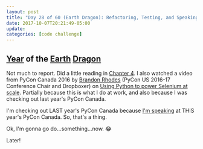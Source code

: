 ```yaml
---
layout: post
title: "Day 28 of 60 (Earth Dragon): Refactoring, Testing, and Speaking"
date: 2017-10-07T20:21:49-05:00
update: 
categories: [code challenge]
---
```

## [Year](https://en.wikipedia.org/wiki/Chinese_zodiac#Years) of the [Earth](https://en.wikipedia.org/wiki/Earth_(Wu_Xing)) [Dragon](https://en.wikipedia.org/wiki/Dragon_(zodiac))


Not much to report. Did a little reading in [Chapter 4](http://www.obeythetestinggoat.com/book/chapter_philosophy_and_refactoring.html). I also watched a video from PyCon Canada 2016 by [Brandon Rhodes](https://twitter.com/brandon_rhodes) (PyCon US 2016-17 Conference Chair and Dropboxer) on [Using Python to power Selenium at scale](https://www.youtube.com/watch?v=z1aUuqKg_gA). Partially because this is what I do at work, and also because I was checking out last year's PyCon Canada. 

I'm checking out LAST year's PyCon Canada because [I'm speaking](https://2017.pycon.ca/schedule/15/) at THIS year's PyCon Canada. So, that's a thing.

Ok, I'm gonna go do...something...now. 😂

Later!